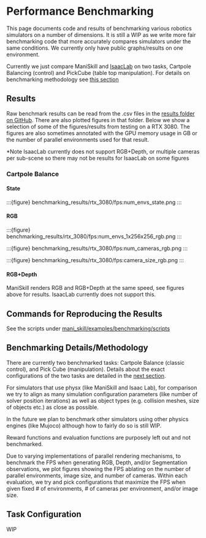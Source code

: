# Performance Benchmarking

This page documents code and results of benchmarking various robotics simulators on a number of dimensions. It is still a WIP as we write more fair benchmarking code that more accurately compares simulators under the same conditions. We currently only have public graphs/results on one environment.

Currently we just compare ManiSkill and [IsaacLab](https://github.com/isaac-sim/IsaacLab) on two tasks, Cartpole Balancing (control) and PickCube (table top manipulation). For details on benchmarking methodology see [this section](#benchmarking-detailsmethodology)

## Results

Raw benchmark results can be read from the .csv files in the [results folder on GitHub](https://github.com/haosulab/ManiSkill/blob/main/docs/source/user_guide/additional_resources/benchmarking_results). There are also plotted figures in that folder. Below we show a selection of some of the figures/results from testing on a RTX 3080. The figures are also sometimes annotated with the GPU memory usage in GB or the number of parallel environments used for that result.

*Note IsaacLab currently does not support RGB+Depth, or multiple cameras per sub-scene so there may not be results for IsaacLab on some figures

### Cartpole Balance

#### State

:::{figure} benchmarking_results/rtx_3080/fps:num_envs_state.png
:::

#### RGB

:::{figure} benchmarking_results/rtx_3080/fps:num_envs_1x256x256_rgb.png
:::

:::{figure} benchmarking_results/rtx_3080/fps:num_cameras_rgb.png
:::

:::{figure} benchmarking_results/rtx_3080/fps:camera_size_rgb.png
:::

#### RGB+Depth

ManiSkill renders RGB and RGB+Depth at the same speed, see figures above for results. IsaacLab currently does not support this.


## Commands for Reproducing the Results

See the scripts under [mani_skill/examples/benchmarking/scripts](https://github.com/haosulab/ManiSkill/blob/main/mani_skill/examples/benchmarking/scripts)

## Benchmarking Details/Methodology

There are currently two benchmarked tasks: Cartpole Balance (classic control), and Pick Cube (manipulation). Details about the exact configurations of the two tasks are detailed in the [next section](#task-configuration).

For simulators that use physx (like ManiSkill and Isaac Lab), for comparison we try to align as many simulation configuration parameters (like number of solver position iterations) as well as object types (e.g. collision meshes, size of objects etc.) as close as possible.

In the future we plan to benchmark other simulators using other physics engines (like Mujoco) although how to fairly do so is still WIP.

Reward functions and evaluation functions are purposely left out and not benchmarked.

Due to varying implementations of parallel rendering mechanisms, to benchmark the FPS when generating RGB, Depth, and/or Segmentation observations, we plot figures showing the FPS ablating on the number of parallel environments, image size, and number of cameras. Within each evaluation, we try and pick configurations that maximize the FPS when given fixed # of environments, # of cameras per environment, and/or image size.

## Task Configuration
WIP